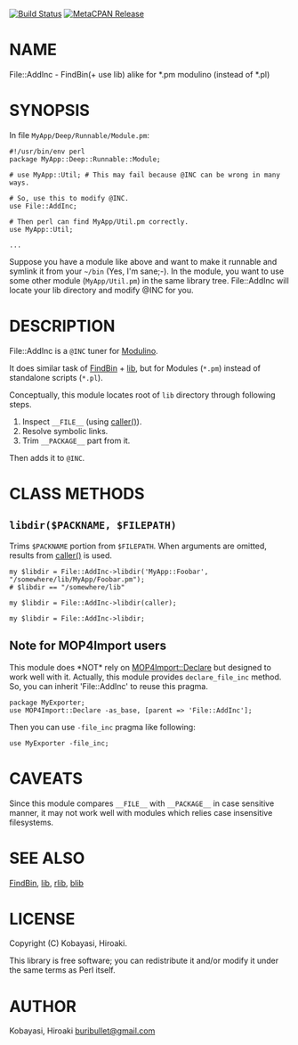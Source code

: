 [![Build Status](https://travis-ci.org/hkoba/p5-File-AddInc.svg?branch=master)](https://travis-ci.org/hkoba/p5-File-AddInc) [![MetaCPAN Release](https://badge.fury.io/pl/File-AddInc.svg)](https://metacpan.org/release/File-AddInc)
# NAME

File::AddInc - FindBin(+ use lib) alike for \*.pm modulino (instead of \*.pl)

# SYNOPSIS

In file `MyApp/Deep/Runnable/Module.pm`:

    #!/usr/bin/env perl
    package MyApp::Deep::Runnable::Module;

    # use MyApp::Util; # This may fail because @INC can be wrong in many ways.

    # So, use this to modify @INC.
    use File::AddInc;

    # Then perl can find MyApp/Util.pm correctly.
    use MyApp::Util;

    ...

Suppose you have a module like above
and want to make it runnable and symlink it from your `~/bin`
(Yes, I'm sane;-).
In the module, you want to use some other module (`MyApp/Util.pm`)
in the same library tree.
File::AddInc will locate your lib directory and modify @INC for you.

# DESCRIPTION

File::AddInc is a `@INC` tuner for
[Modulino](http://www.drdobbs.com/scripts-as-modules/184416165).

It does similar task of [FindBin](https://metacpan.org/pod/FindBin) + [lib](https://metacpan.org/pod/lib), but for Modules (`*.pm`)
instead of standalone scripts (`*.pl`).

Conceptually, this module locates root of `lib` directory
through following steps.

1. Inspect `__FILE__` (using [caller()](https://metacpan.org/pod/perlfunc#caller)).
2. Resolve symbolic links.
3. Trim `__PACKAGE__` part from it.

Then adds it to `@INC`.

# CLASS METHODS

## `libdir($PACKNAME, $FILEPATH)`


Trims `$PACKNAME` portion from `$FILEPATH`.
When arguments are omitted, results from [caller()](https://metacpan.org/pod/perlfunc#caller) is used.

    my $libdir = File::AddInc->libdir('MyApp::Foobar', "/somewhere/lib/MyApp/Foobar.pm");
    # $libdir == "/somewhere/lib"

    my $libdir = File::AddInc->libdir(caller);

    my $libdir = File::AddInc->libdir;

## Note for MOP4Import users

This module does \*NOT\* rely on [MOP4Import::Declare](https://metacpan.org/pod/MOP4Import::Declare)
but designed to work well with it. Actually,
this module provides `declare_file_inc` method.
So, you can inherit 'File::AddInc' to reuse this pragma.

    package MyExporter;
    use MOP4Import::Declare -as_base, [parent => 'File::AddInc'];

Then you can use `-file_inc` pragma like following:

    use MyExporter -file_inc;

# CAVEATS

Since this module compares `__FILE__` with `__PACKAGE__` in case
sensitive manner, it may not work well with modules which relies case
insensitive filesystems.

# SEE ALSO

[FindBin](https://metacpan.org/pod/FindBin), [lib](https://metacpan.org/pod/lib), [rlib](https://metacpan.org/pod/rlib), [blib](https://metacpan.org/pod/blib)

# LICENSE

Copyright (C) Kobayasi, Hiroaki.

This library is free software; you can redistribute it and/or modify
it under the same terms as Perl itself.

# AUTHOR

Kobayasi, Hiroaki <buribullet@gmail.com>
